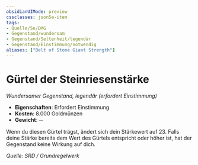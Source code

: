 ```yaml
---
obsidianUIMode: preview
cssclasses: json5e-item
tags:
- Quelle/5e/DMG
- Gegenstand/wundersam
- Gegenstand/Seltenheit/legendär
- Gegenstand/Einstimmung/notwendig
aliases: ["Belt of Stone Giant Strength"]
---
```

# Gürtel der Steinriesenstärke
*Wundersamer Gegenstand, legendär (erfordert Einstimmung)*  

- **Eigenschaften**: Erfordert Einstimmung
- **Kosten**: 8.000 Goldmünzen
- **Gewicht**: ⏤

Wenn du diesen Gürtel trägst, ändert sich dein Stärkewert auf 23. Falls deine Stärke bereits dem Wert des Gürtels entspricht oder höher ist, hat der Gegenstand keine Wirkung auf dich.

*Quelle: SRD / Grundregelwerk*